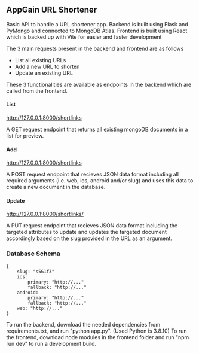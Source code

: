## AppGain URL Shortener
Basic API to handle a URL shortener app. Backend is built using Flask and PyMongo and connected to MongoDB Atlas. Frontend is built using React which is backed up with Vite for easier and faster development

The 3 main requests present in the backend and frontend are as follows
- List all existing URLs
- Add a new URL to shorten
- Update an existing URL

These 3 functionalities are available as endpoints in the backend which are called from the frontend.

#### List
http://127.0.0.1:8000/shortlinks

A GET request endpoint that returns all existing mongoDB documents in a list for preview.

#### Add
http://127.0.0.1:8000/shortlinks

A POST request endpoint that recieves JSON data format including all required arguments (i.e. web, ios, android and/or slug) and uses this data to create a new document in the database.

#### Update
http://127.0.0.1:8000/shortlinks/<slug>
    
A PUT request endpoint that recieves JSON data format including the targeted attributes to update and updates the targeted document accordingly based on the slug provided in the URL as an argument.


### Database Schema

```
{
    slug: "s5G1f3"
    ios:
        primary: "http://..."
        fallback: "http://..."
    android:
        primary: "http://..."
        fallback: "http://..."
    web: "http://..."
}
```

To run the backend, download the needed dependencies from requirements.txt, and run "python app.py". (Used Python is 3.8.10)
To run the frontend, download node modules in the frontend folder and run "npm run dev" to run a development build.
